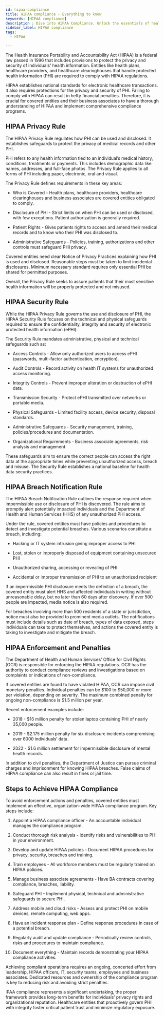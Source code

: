 ```yaml
---
id: hipaa-compliance
title: HIPAA compliance - Everything to know
keywords: [HIPAA compliance]
description : Dive into HIPAA Compliance. Unlock the essentials of healthcare data security with our expert explainer article. Understand the intricacies of the Health Insurance Portability and Accountability Act (HIPAA), ensure data privacy, and stay compliant with the latest regulations. Our comprehensive guide provides accurate insights, compliance tips, and expert advice. Elevate your healthcare knowledge and safeguard sensitive information with our trusted HIPAA resource.
sidebar_label: HIPAA compliance
tags:
  - HIPAA

---
```


The Health Insurance Portability and Accountability Act (HIPAA) is a federal law passed in 1996 that includes provisions to protect the privacy and security of individuals' health information. Entities like health plans, healthcare providers, and healthcare clearinghouses that handle protected health information (PHI) are required to comply with HIPAA regulations. 

HIPAA establishes national standards for electronic healthcare transactions. It also requires protections for the privacy and security of PHI. Failing to comply with HIPAA can result in hefty financial penalties. Therefore, it is crucial for covered entities and their business associates to have a thorough understanding of HIPAA and implement comprehensive compliance programs.


## HIPAA Privacy Rule

The HIPAA Privacy Rule regulates how PHI can be used and disclosed. It establishes safeguards to protect the privacy of medical records and other PHI.

PHI refers to any health information tied to an individual’s medical history, conditions, treatments or payments. This includes demographic data like names, addresses, and full-face photos. The Privacy Rule applies to all forms of PHI including paper, electronic, oral and visual.

The Privacy Rule defines requirements in these key areas:

- Who is Covered - Health plans, healthcare providers, healthcare clearinghouses and business associates are covered entities obligated to comply.  

- Disclosure of PHI - Strict limits on when PHI can be used or disclosed, with few exceptions. Patient authorization is generally required.

- Patient Rights - Gives patients rights to access and amend their medical records and to know who their PHI was disclosed to.

- Administrative Safeguards - Policies, training, authorizations and other controls must safeguard PHI privacy. 

Covered entities need clear Notice of Privacy Practices explaining how PHI is used and disclosed. Reasonable steps must be taken to limit incidental disclosures. Minimum necessary standard requires only essential PHI be shared for permitted purposes. 

Overall, the Privacy Rule seeks to assure patients that their most sensitive health information will be properly protected and not misused.

## HIPAA Security Rule 

While the HIPAA Privacy Rule governs the use and disclosure of PHI, the HIPAA Security Rule focuses on the technical and physical safeguards required to ensure the confidentiality, integrity and security of electronic protected health information (ePHI).

The Security Rule mandates administrative, physical and technical safeguards such as:

- Access Controls - Allow only authorized users to access ePHI (passwords, multi-factor authentication, encryption).

- Audit Controls - Record activity on health IT systems for unauthorized access monitoring.

- Integrity Controls - Prevent improper alteration or destruction of ePHI data.

- Transmission Security - Protect ePHI transmitted over networks or portable media.

- Physical Safeguards - Limited facility access, device security, disposal standards. 

- Administrative Safeguards - Security management, training, policies/procedures and documentation.

- Organizational Requirements - Business associate agreements, risk analysis and management.

These safeguards aim to ensure the correct people can access the right data at the appropriate times while preventing unauthorized access, breach and misuse. The Security Rule establishes a national baseline for health data security practices.

## HIPAA Breach Notification Rule

The HIPAA Breach Notification Rule outlines the response required when impermissible use or disclosure of PHI is discovered. The rule aims to promptly alert potentially impacted individuals and the Department of Health and Human Services (HHS) of any unauthorized PHI access.

Under the rule, covered entities must have policies and procedures to detect and investigate potential breaches. Various scenarios constitute a breach, including:

- Hacking or IT system intrusion giving improper access to PHI

- Lost, stolen or improperly disposed of equipment containing unsecured PHI

- Unauthorized sharing, accessing or revealing of PHI 

- Accidental or improper transmission of PHI to an unauthorized recipient

If an impermissible PHI disclosure meets the definition of a breach, the covered entity must alert HHS and affected individuals in writing without unreasonable delay, but no later than 60 days after discovery. If over 500 people are impacted, media notice is also required. 

For breaches involving more than 500 residents of a state or jurisdiction, notice must also be provided to prominent media outlets. The notifications must include details such as date of breach, types of data exposed, steps individuals can take to protect themselves, and actions the covered entity is taking to investigate and mitigate the breach.

## HIPAA Enforcement and Penalties 

The Department of Health and Human Services’ Office for Civil Rights (OCR) is responsible for enforcing the HIPAA regulations. OCR has the authority to conduct compliance reviews and investigations based on complaints or indications of non-compliance. 

If covered entities are found to have violated HIPAA, OCR can impose civil monetary penalties. Individual penalties can be $100 to $50,000 or more per violation, depending on severity. The maximum combined penalty for ongoing non-compliance is $1.5 million per year.

Recent enforcement examples include:

- 2018 - $16 million penalty for stolen laptop containing PHI of nearly 35,000 people.

- 2019 - $2.175 million penalty for six disclosure incidents compromising over 6000 individuals’ data.

- 2022 - $1.6 million settlement for impermissible disclosure of mental health records.

In addition to civil penalties, the Department of Justice can pursue criminal charges and imprisonment for knowing HIPAA breaches. False claims of HIPAA compliance can also result in fines or jail time.

## Steps to Achieve HIPAA Compliance

To avoid enforcement actions and penalties, covered entities must implement an effective, organization-wide HIPAA compliance program. Key steps include:

1. Appoint a HIPAA compliance officer - An accountable individual manages the compliance program.

2. Conduct thorough risk analysis - Identify risks and vulnerabilities to PHI in your environment. 

3. Develop and update HIPAA policies - Document HIPAA procedures for privacy, security, breaches and training.

4. Train employees - All workforce members must be regularly trained on HIPAA policies.

5. Manage business associate agreements - Have BA contracts covering compliance, breaches, liability.

6. Safeguard PHI - Implement physical, technical and administrative safeguards to secure PHI.

7. Address mobile and cloud risks - Assess and protect PHI on mobile devices, remote computing, web apps. 

8. Have an incident response plan - Define response procedures in case of a potential breach.

9. Regularly audit and update compliance - Periodically review controls, risks and procedures to maintain compliance.

10. Document everything - Maintain records demonstrating your HIPAA compliance activities.

Achieving compliant operations requires an ongoing, concerted effort from leadership, HIPAA officers, IT, security teams, employees and business associates. Dedicated resources and ownership of the compliance program is key to reducing risk and avoiding strict penalties.

IPAA compliance represents a significant undertaking, the proper framework provides long-term benefits for individuals’ privacy rights and organizational reputation. Healthcare entities that proactively govern PHI with integrity foster critical patient trust and minimize regulatory exposure.
